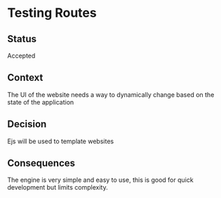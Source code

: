 # Testing Routes

## Status

Accepted

## Context

The UI of the website needs a way to dynamically change based on the state of the application

## Decision

Ejs will be used to template websites

## Consequences

The engine is very simple and easy to use, this is good for quick development but limits complexity.